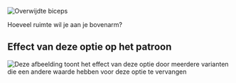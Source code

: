 ![Overwijdte biceps](bicepsease.svg)

Hoeveel ruimte wil je aan je bovenarm?

## Effect van deze optie op het patroon

![Deze afbeelding toont het effect van deze optie door meerdere varianten die een andere waarde hebben voor deze optie te vervangen](sven_bicepsease_sample.svg "Effect van deze optie op het patroon")
